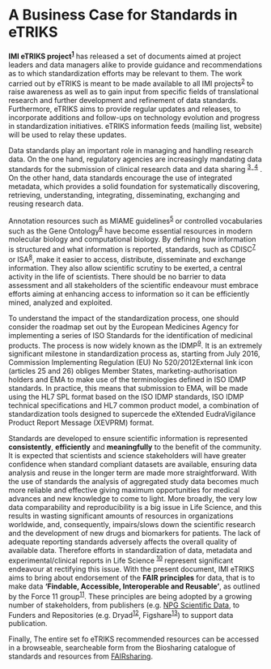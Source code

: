 # A Business Case for Standards in eTRIKS

**IMI eTRIKS project<sup>[1](#myfootnote1)</sup>** has released a set of documents aimed at project leaders and data managers alike to provide guidance and recommendations as to which standardization efforts may be relevant to them. The work carried out by eTRIKS is meant to be made available to all IMI projects<sup>[2](#myfootnote2)</sup> to raise awareness as well as to gain input from specific fields of translational research  and further development and refinement of data standards. Furthermore, eTRIKS aims to provide regular updates and releases, to incorporate additions and follow-ups on technology evolution and progress in standardization initiatives. eTRIKS information feeds (mailing list, website) will be used to relay these updates.

Data standards play an important role in managing and handling research data. On the one hand, regulatory agencies are increasingly mandating data standards for the submission of clinical research data and data sharing <sup>[3](#myfootnote3)</sup>-<sup>[4](#myfootnote4)</sup>  . On the other hand, data standards encourage the use of integrated metadata, which provides a solid foundation for systematically discovering, retrieving, understanding, integrating, disseminating, exchanging and reusing research data.

Annotation resources such as MIAME guidelines<sup>[5](#myfootnote5)</sup> or controlled vocabularies such as the Gene Ontology<sup>[6](#myfootnote6)</sup>  have become essential resources in modern molecular biology and computational biology. By defining how information is structured and what information is reported, standards, such as CDISC<sup>[7](#myfootnote7)</sup> or ISA<sup>[8](#myfootnote8)</sup>, make it easier to access, distribute, disseminate and exchange information. They also allow scientific scrutiny to be exerted, a central activity in the life of scientists. There should be no barrier to data assessment and all stakeholders of the scientific endeavour must embrace efforts aiming at enhancing access to information so it can be efficiently mined, analyzed and exploited. 	

To understand the impact of the standardization process, one should consider the roadmap set out by the European Medicines Agency for implementing a series of ISO Standards for the identification of medicinal products. The process is now widely known as the IDMP<sup>[9](#myfootnote9)</sup>. It is an extremely significant milestone in standardization process as, starting from July 2016, Commission Implementing Regulation (EU) No 520/2012External link icon (articles 25 and 26) obliges Member States, marketing-authorisation holders and EMA to make use of the terminologies defined in ISO IDMP standards.  In practice, this means that submission to EMA, will be made using the HL7 SPL format based on the ISO IDMP standards, ISO IDMP technical specifications and HL7 common product model, a combination of standardization tools designed to supercede the eXtended EudraVigilance Product Report Message (XEVPRM) format.

Standards are developed to ensure scientific information is represented **consistently**, **efficiently** and **meaningfully** to the benefit of the community. It is expected that scientists and science stakeholders will have greater confidence when standard compliant datasets are available, ensuring data analysis and reuse in the longer term are made more straightforward.  With the use of standards the analysis of aggregated study data becomes much more reliable and effective giving maximum opportunities for medical advances and new knowledge to come to light.
More broadly, the very low data comparability and reproducibility is a big issue in Life Science, and this results in wasting significant amounts of resources in organizations worldwide, and, consequently, impairs/slows down the scientific research and the development of new drugs and biomarkers for patients. The lack of adequate reporting standards adversely affects the overall quality of available data. Therefore efforts in standardization of data, metadata and experimental/clinical reports in Life Science <sup>[10](#myfootnote10)</sup> represent significant endeavour at rectifying this issue.
With the present document, IMI eTRIKS aims to bring about endorsement of the **FAIR principles** for data, that is to make data **‘Findable, Accessible, Interoperable and Reusable’**, as outlined by the Force 11 group<sup>[11](#myfootnote11)</sup>. These principles are being adopted by a growing number of stakeholders, from publishers (e.g.  [NPG Scientific Data](http://www.nature.com/sdata/about/principles), to Funders and Repositories (e.g. Dryad<sup>[12](#myfootnote12)</sup>, Figshare<sup>[13](#myfootnote13)</sup>) to support data publication.

Finally, The entire set fo eTRIKS recommended resources can be accessed in a browseable, searcheable form from the Biosharing catalogue of standards and resources from [FAIRsharing](https://biosharing.org/collection/5?q=.).